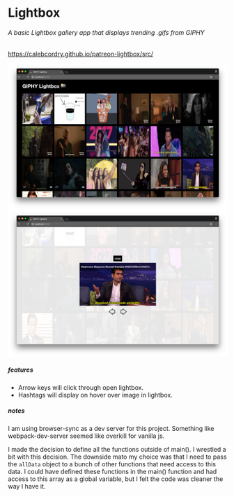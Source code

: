 # Lightbox

###### A basic Lightbox gallery app that displays trending .gifs from GIPHY

https://calebcordry.github.io/patreon-lightbox/src/

![Gallery Screenshot](/gallery.png)
![Lightbox Screenshot](/lightbox.png)

##### features
+ Arrow keys will click through open lightbox.
+ Hashtags will display on hover over image in lightbox.

##### notes
I am using browser-sync as a dev server for this project. Something like webpack-dev-server seemed like overkill for vanilla js.

I made the decision to define all the functions outside of main(). I wrestled a bit with this decision. The downside mato my choice was that I need to pass the `allData` object to a bunch of other functions that need access to this data. I could have defined these functions in the main() function and had access to this array as a global variable, but I felt the code was cleaner the way I have it.
